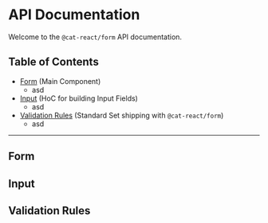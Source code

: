 # API Documentation
Welcome to the `@cat-react/form` API documentation.

## Table of Contents
- [Form](#form) (Main Component)
    - asd
- [Input](#input) (HoC for building Input Fields)
    - asd
- [Validation Rules](#validation-rules) (Standard Set shipping with `@cat-react/form`)
    - asd

---

## Form

## Input

## Validation Rules

